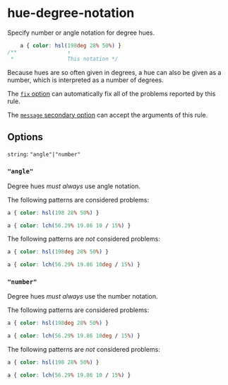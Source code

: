# hue-degree-notation

Specify number or angle notation for degree hues.

<!-- prettier-ignore -->
```css
    a { color: hsl(198deg 28% 50%) }
/**                ↑
 *                 This notation */
```

Because hues are so often given in degrees, a hue can also be given as a number, which is interpreted as a number of degrees.

The [`fix` option](https://github.com/stylelint/stylelint/tree/15.5.0/docs/user-guide/options.md#fix) can automatically fix all of the problems reported by this rule.

The [`message` secondary option](https://github.com/stylelint/stylelint/tree/15.5.0/docs/user-guide/configure.md#message) can accept the arguments of this rule.

## Options

`string`: `"angle"|"number"`

### `"angle"`

Degree hues _must always_ use angle notation.

The following patterns are considered problems:

<!-- prettier-ignore -->
```css
a { color: hsl(198 28% 50%) }
```

<!-- prettier-ignore -->
```css
a { color: lch(56.29% 19.86 10 / 15%) }
```

The following patterns are _not_ considered problems:

<!-- prettier-ignore -->
```css
a { color: hsl(198deg 28% 50%) }
```

<!-- prettier-ignore -->
```css
a { color: lch(56.29% 19.86 10deg / 15%) }
```

### `"number"`

Degree hues _must always_ use the number notation.

The following patterns are considered problems:

<!-- prettier-ignore -->
```css
a { color: hsl(198deg 28% 50%) }
```

<!-- prettier-ignore -->
```css
a { color: lch(56.29% 19.86 10deg / 15%) }
```

The following patterns are _not_ considered problems:

<!-- prettier-ignore -->
```css
a { color: hsl(198 28% 50%) }
```

<!-- prettier-ignore -->
```css
a { color: lch(56.29% 19.86 10 / 15%) }
```
